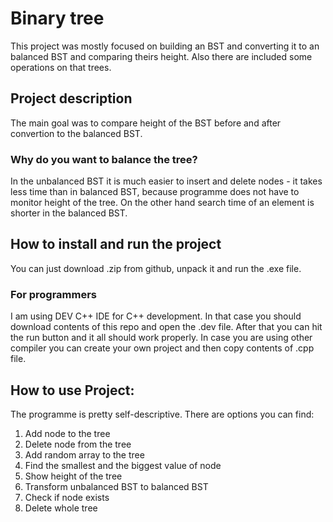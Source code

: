 # Binary tree

This project was mostly focused on building an BST and converting it to an balanced BST and comparing theirs height. Also there are included some operations on that trees.

## Project description

The main goal was to compare height of the BST before and after convertion to the balanced BST. 

### Why do you want to balance the tree?

In the unbalanced BST it is much easier to insert and delete nodes - it takes less time than in balanced BST, because programme does not have to monitor height of the tree.
On the other hand search time of an element is shorter in the balanced BST. 

## How to install and run the project

You can just download .zip from github, unpack it and run the .exe file.

### For programmers

I am using DEV C++ IDE for C++ development. In that case you should download contents of this repo and open the .dev file. After that you can hit the run button and it all should work properly. In case you are using other compiler you can create your own project and then copy contents of .cpp file.

## How to use Project:

The programme is pretty self-descriptive. There are options you can find:

1. Add node to the tree
2. Delete node from the tree
3. Add random array to the tree
4. Find the smallest and the biggest value of node
5. Show height of the tree
6. Transform unbalanced BST to balanced BST
7. Check if node exists
8. Delete whole tree
